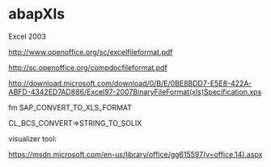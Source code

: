 # abapXls
Excel 2003

http://www.openoffice.org/sc/excelfileformat.pdf

http://sc.openoffice.org/compdocfileformat.pdf

http://download.microsoft.com/download/0/B/E/0BE8BDD7-E5E8-422A-ABFD-4342ED7AD886/Excel97-2007BinaryFileFormat(xls)Specification.xps

fm SAP_CONVERT_TO_XLS_FORMAT

CL_BCS_CONVERT=>STRING_TO_SOLIX

visualizer tool:

https://msdn.microsoft.com/en-us/library/office/gg615597(v=office.14).aspx

